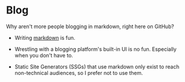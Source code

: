 # Blog

Why aren't more people blogging in markdown, right here on GitHub?

* Writing [markdown](https://wordpress.com/support/markdown-quick-reference/) is fun.

* Wrestling with a blogging platform's built-in UI is no fun. Especially when you don't have to.

* Static Site Generators (SSGs) that use markdown only exist to reach non-technical audiences, so I prefer not to use them.

